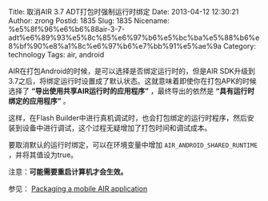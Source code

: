 Title: 取消AIR 3.7 ADT打包时强制运行时绑定
Date: 2013-04-12 12:30:21
Author: zrong
Postid: 1835
Slug: 1835
Nicename: %e5%8f%96%e6%b6%88air-3-7-adt%e6%89%93%e5%8c%85%e6%97%b6%e5%bc%ba%e5%88%b6%e8%bf%90%e8%a1%8c%e6%97%b6%e7%bb%91%e5%ae%9a
Category: technology
Tags: air, android

AIR在打包Android的时候，是可以选择是否绑定运行时的，但是AIR
SDK升级到3.7之后，将绑定运行时设置成了默认状态。这就意味着即使你在打包APK的时候选择了
**“导出使用共享AIR运行时的应用程序”** ，最终导出的依然是
**“具有运行时绑定的应用程序”** 。

这样，在Flash
Builder中进行真机调试时，也会打包绑定的运行时程序，然后安装到设备中进行调试，这个过程无疑增加了打包时间和调试成本。

要取消默认的运行时绑定，可以在环境变量中增加
`AIR_ANDROID_SHARED_RUNTIME` ，并将其值设为true。

注意：**可能需要重启计算机才会生效。**

参见： [Packaging a mobile AIR
application](http://help.adobe.com/en_US/air/build/WSfffb011ac560372f-5d0f4f25128cc9cd0cb-7ffb.html)

